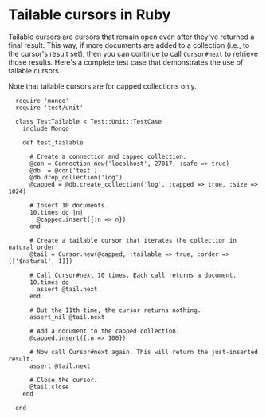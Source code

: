 # Tailable cursors in Ruby

Tailable cursors are cursors that remain open even after they've returned
a final result. This way, if more documents are added to a collection (i.e.,
to the cursor's result set), then you can continue to call `Cursor#next` to
retrieve those results. Here's a complete test case that demonstrates the use
of tailable cursors.

Note that tailable cursors are for capped collections only.

      require 'mongo'
      require 'test/unit'

      class TestTailable < Test::Unit::TestCase
        include Mongo

        def test_tailable

          # Create a connection and capped collection.
          @con = Connection.new('localhost', 27017, :safe => true)
          @db  = @con['test']
          @db.drop_collection('log')
          @capped = @db.create_collection('log', :capped => true, :size => 1024)

          # Insert 10 documents.
          10.times do |n|
            @capped.insert({:n => n})
          end

          # Create a tailable cursor that iterates the collection in natural order
          @tail = Cursor.new(@capped, :tailable => true, :order => [['$natural', 1]])

          # Call Cursor#next 10 times. Each call returns a document.
          10.times do
            assert @tail.next
          end

          # But the 11th time, the cursor returns nothing.
          assert_nil @tail.next

          # Add a document to the capped collection.
          @capped.insert({:n => 100})

          # Now call Cursor#next again. This will return the just-inserted result.
          assert @tail.next

          # Close the cursor.
          @tail.close
        end

      end
